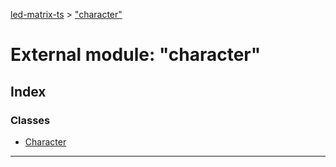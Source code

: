 [led-matrix-ts](../README.md) > ["character"](../modules/_character_.md)



# External module: "character"

## Index

### Classes

* [Character](../classes/_character_.character.md)



---
